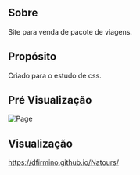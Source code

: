 ## Sobre
Site para venda de pacote de viagens.

## Propósito
Criado para o estudo de css.

## Pré Visualização

![Page](https://i.ibb.co/fMMCC5L/Screenshot-2020-08-09-Natours-Exciting-tours-for-adventurous-people-1.jpg)

## Visualização

https://dfirmino.github.io/Natours/
